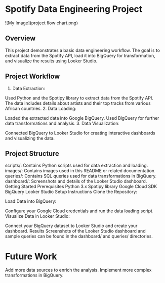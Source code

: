# Spotify Data Engineering Project

![My Image](project flow chart.png)


## Overview

This project demonstrates a basic data engineering workflow. The goal is to extract data from the Spotify API, load it into BigQuery for transformation, and visualize the results using Looker Studio.

## Project Workflow
1. Data Extraction:

Used Python and the Spotipy library to extract data from the Spotify API.
The data includes details about artists and their top tracks from various African countries.
2. Data Loading:

Loaded the extracted data into Google BigQuery.
Used BigQuery for further data transformations and analysis.
3. Data Visualization:

Connected BigQuery to Looker Studio for creating interactive dashboards and visualizing the data.
## Project Structure
scripts/: Contains Python scripts used for data extraction and loading.
images/: Contains images used in this README or related documentation.
queries/: Contains SQL queries used for data transformations in BigQuery.
dashboard/: Screenshots and details of the Looker Studio dashboard.
Getting Started
Prerequisites
Python 3.x
Spotipy library
Google Cloud SDK
BigQuery
Looker Studio
Setup Instructions
Clone the Repository:


Load Data into BigQuery:

Configure your Google Cloud credentials and run the data loading script.
Visualize Data in Looker Studio:

Connect your BigQuery dataset to Looker Studio and create your dashboard.
Results
Screenshots of the Looker Studio dashboard and sample queries can be found in the dashboard/ and queries/ directories.

# Future Work
Add more data sources to enrich the analysis.
Implement more complex transformations in BigQuery.
